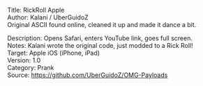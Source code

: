Title: RickRoll Apple<br>
Author:	Kalani / UberGuidoZ<br>
Original ASCII found online, cleaned it up and made it dance a bit.<br>

Description: Opens Safari, enters YouTube link, goes full screen.<br>
Notes: Kalani wrote the original code, just modded to a Rick Roll!<br>
Target:	Apple iOS (iPhone, iPad)<br>
Version:	1.0<br>
Category:	Prank<br>
Source: https://github.com/UberGuidoZ/OMG-Payloads
